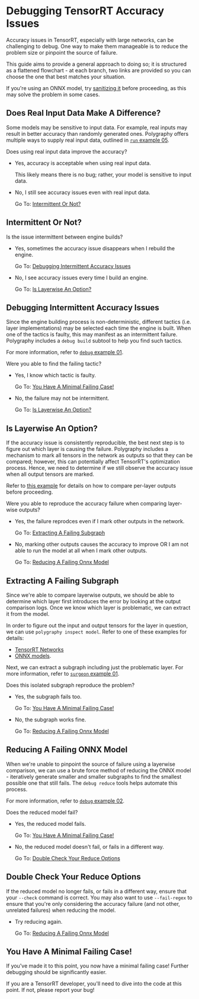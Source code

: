 # Debugging TensorRT Accuracy Issues

Accuracy issues in TensorRT, especially with large networks, can be challenging to debug.
One way to make them manageable is to reduce the problem size or pinpoint the source of failure.

This guide aims to provide a general approach to doing so; it is structured as a flattened flowchart -
at each branch, two links are provided so you can choose the one that best matches your situation.

If you're using an ONNX model, try [sanitizing it](../examples/cli/surgeon/02_folding_constants/) before
proceeding, as this may solve the problem in some cases.


## Does Real Input Data Make A Difference?

Some models may be sensitive to input data. For example, real inputs may result in better accuracy
than randomly generated ones. Polygraphy offers multiple ways to supply real input
data, outlined in [`run` example 05](../examples/cli/run/05_comparing_with_custom_input_data/).

Does using real input data improve the accuracy?

- Yes, accuracy is acceptable when using real input data.

    This likely means there is no bug; rather, your model is sensitive to input data.

- No, I still see accuracy issues even with real input data.

    Go To: [Intermittent Or Not?](#intermittent-or-not)


## Intermittent Or Not?

Is the issue intermittent between engine builds?

- Yes, sometimes the accuracy issue disappears when I rebuild the engine.

    Go To: [Debugging Intermittent Accuracy Issues](#debugging-intermittent-accuracy-issues)

- No, I see accuracy issues every time I build an engine.

    Go To: [Is Layerwise An Option?](#is-layerwise-an-option)


## Debugging Intermittent Accuracy Issues

Since the engine building process is non-deterministic, different tactics (i.e. layer implementations) may
be selected each time the engine is built. When one of the tactics is faulty, this may manifest as an intermittent
failure. Polygraphy includes a `debug build` subtool to help you find such tactics.

For more information, refer to [`debug` example 01](../examples/cli/debug/01_debugging_flaky_trt_tactics/).

Were you able to find the failing tactic?

- Yes, I know which tactic is faulty.

    Go To: [You Have A Minimal Failing Case!](#you-have-a-minimal-failing-case)

- No, the failure may not be intermittent.

    Go To: [Is Layerwise An Option?](#is-layerwise-an-option)



## Is Layerwise An Option?

If the accuracy issue is consistently reproducible, the best next step is to figure out which
layer is causing the failure. Polygraphy includes a mechanism to mark all tensors in the network
as outputs so that they can be compared; however, this can potentially affect TensorRT's optimization
process. Hence, we need to determine if we still observe the accuracy issue when all output tensors are marked.

Refer to [this example](../examples/cli/run/01_comparing_frameworks/README.md#comparing-per-layer-outputs-between-onnx-runtime-and-tensorrt) for details on how to compare
per-layer outputs before proceeding.

Were you able to reproduce the accuracy failure when comparing layer-wise outputs?

- Yes, the failure reprodces even if I mark other outputs in the network.

    Go To: [Extracting A Failing Subgraph](#extracting-a-failing-subgraph)

- No, marking other outputs causes the accuracy to improve OR I am not able to run the model at all when I mark other outputs.

    Go To: [Reducing A Failing Onnx Model](#reducing-a-failing-onnx-model)


## Extracting A Failing Subgraph

Since we're able to compare layerwise outputs, we should be able to determine which layer
first introduces the error by looking at the output comparison logs. Once we know which layer
is problematic, we can extract it from the model.

In order to figure out the input and output tensors for the layer in question, we can use
`polygraphy inspect model`. Refer to one of these examples for details:

- [TensorRT Networks](../examples/cli/inspect/01_inspecting_a_tensorrt_network/)
- [ONNX models](../examples/cli/inspect/03_inspecting_an_onnx_model/).

Next, we can extract a subgraph including just the problematic layer.
For more information, refer to [`surgeon` example 01](../examples/cli/surgeon/01_isolating_subgraphs/).

Does this isolated subgraph reproduce the problem?

- Yes, the subgraph fails too.

    Go To: [You Have A Minimal Failing Case!](#you-have-a-minimal-failing-case)

- No, the subgraph works fine.

    Go To: [Reducing A Failing Onnx Model](#reducing-a-failing-onnx-model)


## Reducing A Failing ONNX Model

When we're unable to pinpoint the source of failure using a layerwise comparison, we can
use a brute force method of reducing the ONNX model - iteratively generate smaller and smaller
subgraphs to find the smallest possible one that still fails. The `debug reduce` tools helps automate this process.

For more information, refer to [`debug` example 02](../examples/cli/debug/02_reducing_failing_onnx_models/).

Does the reduced model fail?

- Yes, the reduced model fails.

    Go To: [You Have A Minimal Failing Case!](#you-have-a-minimal-failing-case)

- No, the reduced model doesn't fail, or fails in a different way.

    Go To: [Double Check Your Reduce Options](#double-check-your-reduce-options)


## Double Check Your Reduce Options

If the reduced model no longer fails, or fails in a different way, ensure that your `--check` command
is correct. You may also want to use `--fail-regex` to ensure that you're only considering the accuracy
failure (and not other, unrelated failures) when reducing the model.

- Try reducing again.

    Go To: [Reducing A Failing Onnx Model](#reducing-a-failing-onnx-model)

## You Have A Minimal Failing Case!

If you've made it to this point, you now have a minimal failing case! Further debugging should
be significantly easier.

If you are a TensorRT developer, you'll need to dive into the code at this point.
If not, please report your bug!
